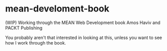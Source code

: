 # mean-develoment-book
(WIP) Working through the MEAN Web Development book Amos Haviv and PACKT Publishing 

You probably aren't that interested in looking at this, unless you want to see how I work through the book. 
